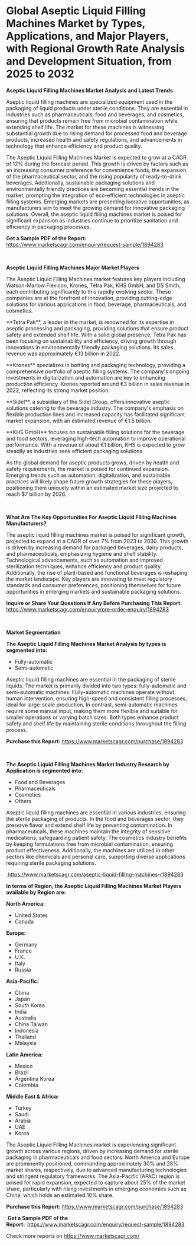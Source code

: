 <p><h1>Global Aseptic Liquid Filling Machines Market by Types, Applications, and Major Players, with Regional Growth Rate Analysis and Development Situation, from 2025 to 2032</h1></p><p><strong>Aseptic Liquid Filling Machines Market Analysis and Latest Trends</strong></p>
<p><p>Aseptic liquid filling machines are specialized equipment used in the packaging of liquid products under sterile conditions. They are essential in industries such as pharmaceuticals, food and beverages, and cosmetics, ensuring that products remain free from microbial contamination while extending shelf life. The market for these machines is witnessing substantial growth due to rising demand for processed food and beverage products, increased health and safety regulations, and advancements in technology that enhance efficiency and product quality.</p><p>The Aseptic Liquid Filling Machines Market is expected to grow at a CAGR of 12% during the forecast period. This growth is driven by factors such as an increasing consumer preference for convenience foods, the expansion of the pharmaceutical sector, and the rising popularity of ready-to-drink beverages. Additionally, sustainable packaging solutions and environmentally friendly practices are becoming essential trends in the market, prompting the integration of eco-efficient technologies in aseptic filling systems. Emerging markets are presenting lucrative opportunities, as manufacturers aim to meet the growing demand for innovative packaging solutions. Overall, the aseptic liquid filling machines market is poised for significant expansion as industries continue to prioritize sanitation and efficiency in packaging processes.</p></p>
<p><strong>Get a Sample PDF of the Report:&nbsp;</strong> <a href="https://www.marketscagr.com/enquiry/request-sample/1894283?utm_campaign=3188&utm_medium=2&utm_source=Github&utm_content=ia&utm_term=28032025&utm_id=aseptic-liquid-filling-machines">https://www.marketscagr.com/enquiry/request-sample/1894283</a></p>
<p>&nbsp;</p>
<p><strong>Aseptic Liquid Filling Machines Major Market Players</strong></p>
<p><p>The Aseptic Liquid Filling Machines market features key players including Watson-Marlow Flexicon, Krones, Tetra Pak, KHS GmbH, and DS Smith, each contributing significantly to this rapidly evolving sector. These companies are at the forefront of innovation, providing cutting-edge solutions for various applications in food, beverage, pharmaceuticals, and cosmetics.</p><p>**Tetra Pak**, a leader in the market, is renowned for its expertise in aseptic processing and packaging, providing solutions that ensure product safety and extended shelf life. With a solid global presence, Tetra Pak has been focusing on sustainability and efficiency, driving growth through innovations in environmentally friendly packaging solutions. Its sales revenue was approximately €13 billion in 2022.</p><p>**Krones** specializes in bottling and packaging technology, providing a comprehensive portfolio of aseptic filling systems. The company's ongoing investments in digitalization and automation are key to enhancing production efficiency. Krones reported around €3 billion in sales revenue in 2022, reflecting its strong market position.</p><p>**Sidel**, a subsidiary of the Sidel Group, offers innovative aseptic solutions catering to the beverage industry. The company's emphasis on flexible production lines and increased capacity has facilitated significant market expansion, with an estimated revenue of €1.5 billion.</p><p>**KHS GmbH** focuses on sustainable filling solutions for the beverage and food sectors, leveraging high-tech automation to improve operational performance. With a revenue of about €1 billion, KHS is expected to grow steadily as industries seek efficient packaging solutions.</p><p>As the global demand for aseptic products grows, driven by health and safety requirements, the market is poised for continued expansion. Emerging trends such as automation, digitalization, and sustainable practices will likely shape future growth strategies for these players, positioning them uniquely within an estimated market size projected to reach $7 billion by 2026.</p></p>
<p>&nbsp;</p>
<p><strong>What Are The Key Opportunities For Aseptic Liquid Filling Machines Manufacturers?</strong></p>
<p><p>The aseptic liquid filling machines market is poised for significant growth, projected to expand at a CAGR of over 7% from 2023 to 2030. This growth is driven by increasing demand for packaged beverages, dairy products, and pharmaceuticals, emphasizing hygiene and shelf stability. Technological advancements, such as automation and improved sterilization techniques, enhance efficiency and product quality. Additionally, the rise of plant-based and functional beverages is reshaping the market landscape. Key players are innovating to meet regulatory standards and consumer preferences, positioning themselves for future opportunities in emerging markets and sustainable packaging solutions.</p></p>
<p><strong>Inquire or Share Your Questions If Any Before Purchasing This Report:</strong> <a href="https://www.marketscagr.com/enquiry/pre-order-enquiry/1894283?utm_campaign=3188&utm_medium=2&utm_source=Github&utm_content=ia&utm_term=28032025&utm_id=aseptic-liquid-filling-machines">https://www.marketscagr.com/enquiry/pre-order-enquiry/1894283</a></p>
<p>&nbsp;</p>
<p><strong>Market Segmentation</strong></p>
<p><strong>The Aseptic Liquid Filling Machines Market Analysis by types is segmented into:</strong></p>
<p><ul><li>Fully-automatic</li><li>Semi-automatic</li></ul></p>
<p><p>Aseptic liquid filling machines are essential in the packaging of sterile liquids. The market is primarily divided into two types: fully-automatic and semi-automatic machines. Fully-automatic machines operate without human intervention, ensuring high-speed and consistent filling processes, ideal for large-scale production. In contrast, semi-automatic machines require some manual input, making them more flexible and suitable for smaller operations or varying batch sizes. Both types enhance product safety and shelf life by maintaining sterile conditions throughout the filling process.</p></p>
<p><strong>Purchase this Report:&nbsp;</strong><a href="https://www.marketscagr.com/purchase/1894283?utm_campaign=3188&utm_medium=2&utm_source=Github&utm_content=ia&utm_term=28032025&utm_id=aseptic-liquid-filling-machines">https://www.marketscagr.com/purchase/1894283</a></p>
<p>&nbsp;</p>
<p><strong>The Aseptic Liquid Filling Machines Market Industry Research by Application is segmented into:</strong></p>
<p><ul><li>Food and Beverages</li><li>Pharmaceuticals</li><li>Cosmetics</li><li>Others</li></ul></p>
<p><p>Aseptic liquid filling machines are essential in various industries, ensuring the sterile packaging of products. In the food and beverages sector, they preserve flavor and extend shelf life by preventing contamination. In pharmaceuticals, these machines maintain the integrity of sensitive medications, safeguarding patient safety. The cosmetics industry benefits by keeping formulations free from microbial contamination, ensuring product effectiveness. Additionally, the machines are utilized in other sectors like chemicals and personal care, supporting diverse applications requiring sterile packaging solutions.</p></p>
<p><a href="https://www.marketscagr.com/aseptic-liquid-filling-machines-r1894283?utm_campaign=3188&utm_medium=2&utm_source=Github&utm_content=ia&utm_term=28032025&utm_id=aseptic-liquid-filling-machines">&nbsp;https://www.marketscagr.com/aseptic-liquid-filling-machines-r1894283</a></p>
<p><strong>In terms of Region, the Aseptic Liquid Filling Machines Market Players available by Region are:</strong></p>
<p>
    <p> <strong> North America: </strong>
        <ul>
            <li>United States</li>
            <li>Canada</li>
        </ul>
        </p> 
    <p> <strong> Europe: </strong>
        <ul>
            <li>Germany</li>
            <li>France</li>
            <li>U.K.</li>
            <li>Italy</li>
            <li>Russia</li>
        </ul>
        </p> 
    <p> <strong> Asia-Pacific: </strong>
        <ul>
            <li>China</li>
            <li>Japan</li>
            <li>South Korea</li>
            <li>India</li>
            <li>Australia</li>
            <li>China Taiwan</li>
            <li>Indonesia</li>
            <li>Thailand</li>
            <li>Malaysia</li>
        </ul>
        </p> 
    <p> <strong> Latin America: </strong>
        <ul>
            <li>Mexico</li>
            <li>Brazil</li>
            <li>Argentina Korea</li>
            <li>Colombia</li>
        </ul>
        </p> 
    <p> <strong> Middle East & Africa: </strong>
        <ul>
            <li>Turkey</li>
            <li>Saudi</li>
            <li>Arabia</li>
            <li>UAE</li>
            <li>Korea</li>
        </ul>
    </p>
    </p>
<p><p>The Aseptic Liquid Filling Machines market is experiencing significant growth across various regions, driven by increasing demand for sterile packaging in pharmaceuticals and food sectors. North America and Europe are prominently positioned, commanding approximately 30% and 28% market shares, respectively, due to advanced manufacturing technologies and stringent regulatory frameworks. The Asia-Pacific (APAC) region is poised for rapid expansion, expected to capture about 25% of the market share, particularly with rising investments in emerging economies such as China, which holds an estimated 10% share.</p></p>
<p><strong>Purchase this Report: </strong><a href="https://www.marketscagr.com/purchase/1894283?utm_campaign=3188&utm_medium=2&utm_source=Github&utm_content=ia&utm_term=28032025&utm_id=aseptic-liquid-filling-machines">https://www.marketscagr.com/purchase/1894283</a></p>
<p>&nbsp;<strong>Get a Sample PDF of the Report:&nbsp;&nbsp;</strong><a href="https://www.marketscagr.com/enquiry/request-sample/1894283?utm_campaign=3188&utm_medium=2&utm_source=Github&utm_content=ia&utm_term=28032025&utm_id=aseptic-liquid-filling-machines">https://www.marketscagr.com/enquiry/request-sample/1894283</a></p>
<p><strong></strong></p>
<p>Check more reports on <a href="https://www.marketscagr.com/?utm_campaign=3188&utm_medium=2&utm_source=Github&utm_content=ia&utm_term=28032025&utm_id=aseptic-liquid-filling-machines">https://www.marketscagr.com/</a></p>